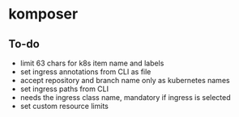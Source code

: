 # komposer

## To-do

- limit 63 chars for k8s item name and labels
- set ingress annotations from CLI as file
- accept repository and branch name only as kubernetes names
- set ingress paths from CLI
- needs the ingress class name, mandatory if ingress is selected
- set custom resource limits
